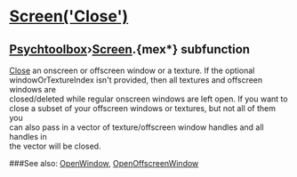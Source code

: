 # [Screen('Close')](Screen-Close) 
## [Psychtoolbox](Pyschtoolbox)&#8250;[Screen](Screen).{mex*} subfunction


[Close](Close) an onscreen or offscreen window or a texture. If the optional  
windowOrTextureIndex isn't provided, then all textures and offscreen windows are  
closed/deleted while regular onscreen windows are left open. If you want to  
close a subset of your offscreen windows or textures, but not all of them you  
can also pass in a vector of texture/offscreen window handles and all handles in  
the vector will be closed.   


###See also:
[OpenWindow](Screen-OpenWindow), [OpenOffscreenWindow](Screen-OpenOffscreenWindow)
